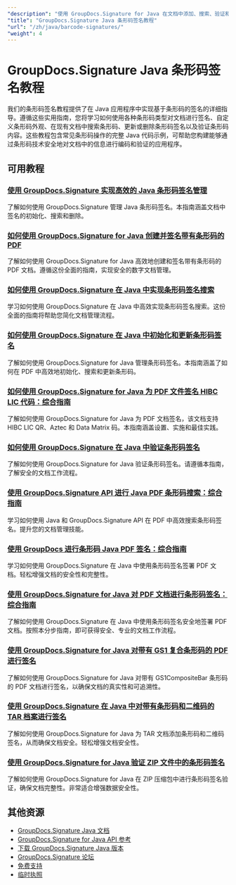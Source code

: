 ```yaml
---
"description": "使用 GroupDocs.Signature for Java 在文档中添加、搜索、验证和管理条形码签名的分步教程。"
"title": "GroupDocs.Signature Java 条形码签名教程"
"url": "/zh/java/barcode-signatures/"
"weight": 4
---
```


# GroupDocs.Signature Java 条形码签名教程

我们的条形码签名教程提供了在 Java 应用程序中实现基于条形码的签名的详细指导。遵循这些实用指南，您将学习如何使用各种条形码类型对文档进行签名、自定义条形码外观、在现有文档中搜索条形码、更新或删除条形码签名以及验证条形码内容。这些教程包含常见条形码操作的完整 Java 代码示例，可帮助您构建能够通过条形码技术安全地对文档中的信息进行编码和验证的应用程序。

## 可用教程

### [使用 GroupDocs.Signature 实现高效的 Java 条形码签名管理](./java-barcode-signature-management-groupdocs-signature/)
了解如何使用 GroupDocs.Signature 管理 Java 条形码签名。本指南涵盖文档中签名的初始化、搜索和删除。

### [如何使用 GroupDocs.Signature for Java 创建并签名带有条形码的 PDF](./create-sign-pdfs-groupdocs-barcode-java/)
了解如何使用 GroupDocs.Signature for Java 高效地创建和签名带有条形码的 PDF 文档。遵循这份全面的指南，实现安全的数字文档管理。

### [如何使用 GroupDocs.Signature 在 Java 中实现条形码签名搜索](./implement-barcode-signature-search-groupdocs-signature-java/)
学习如何使用 GroupDocs.Signature 在 Java 中高效实现条形码签名搜索。这份全面的指南将帮助您简化文档管理流程。

### [如何使用 GroupDocs.Signature 在 Java 中初始化和更新条形码签名](./java-groupdocs-signature-barcode-initialize-update/)
了解如何使用 GroupDocs.Signature for Java 管理条形码签名。本指南涵盖了如何在 PDF 中高效地初始化、搜索和更新条形码。

### [如何使用 GroupDocs.Signature for Java 为 PDF 文件签名 HIBC LIC 代码：综合指南](./sign-pdfs-hibc-lic-codes-groupdocs-java/)
了解如何使用 GroupDocs.Signature for Java 为 PDF 文档签名，该文档支持 HIBC LIC QR、Aztec 和 Data Matrix 码。本指南涵盖设置、实施和最佳实践。

### [如何使用 GroupDocs.Signature 在 Java 中验证条形码签名](./verify-barcode-signatures-groupdocs-signature-java/)
了解如何使用 GroupDocs.Signature for Java 验证条形码签名。请遵循本指南，了解安全的文档工作流程。

### [使用 GroupDocs.Signature API 进行 Java PDF 条形码搜索：综合指南](./java-pdf-barcode-search-groupdocs-signature-api/)
学习如何使用 Java 和 GroupDocs.Signature API 在 PDF 中高效搜索条形码签名。提升您的文档管理技能。

### [使用 GroupDocs 进行条形码 Java PDF 签名：综合指南](./java-pdf-signing-barcode-groupdocs/)
学习如何使用 GroupDocs.Signature 在 Java 中使用条形码签名签署 PDF 文档。轻松增强文档的安全性和完整性。

### [使用 GroupDocs.Signature for Java 对 PDF 文档进行条形码签名：综合指南](./sign-pdf-barcode-groupdocs-signature-java/)
了解如何使用 GroupDocs.Signature 在 Java 中使用条形码签名安全地签署 PDF 文档。按照本分步指南，即可获得安全、专业的文档工作流程。

### [使用 GroupDocs.Signature for Java 对带有 GS1 复合条形码的 PDF 进行签名](./sign-pdf-gs1compositebar-barcode-groupdocs-signature-java/)
了解如何使用 GroupDocs.Signature for Java 对带有 GS1CompositeBar 条形码的 PDF 文档进行签名，以确保文档的真实性和可追溯性。

### [使用 GroupDocs.Signature 在 Java 中对带有条形码和二维码的 TAR 档案进行签名](./sign-tar-archives-barcode-qr-code-java/)
了解如何使用 GroupDocs.Signature for Java 为 TAR 文档添加条形码和二维码签名，从而确保文档安全。轻松增强文档安全性。

### [使用 GroupDocs.Signature for Java 验证 ZIP 文件中的条形码签名](./verify-barcode-signatures-zip-groupdocs-signature-java/)
了解如何使用 GroupDocs.Signature for Java 在 ZIP 压缩包中进行条形码签名验证，确保文档完整性。非常适合增强数据安全性。

## 其他资源

- [GroupDocs.Signature Java 文档](https://docs.groupdocs.com/signature/java/)
- [GroupDocs.Signature for Java API 参考](https://reference.groupdocs.com/signature/java/)
- [下载 GroupDocs.Signature Java 版本](https://releases.groupdocs.com/signature/java/)
- [GroupDocs.Signature 论坛](https://forum.groupdocs.com/c/signature)
- [免费支持](https://forum.groupdocs.com/)
- [临时执照](https://purchase.groupdocs.com/temporary-license/)